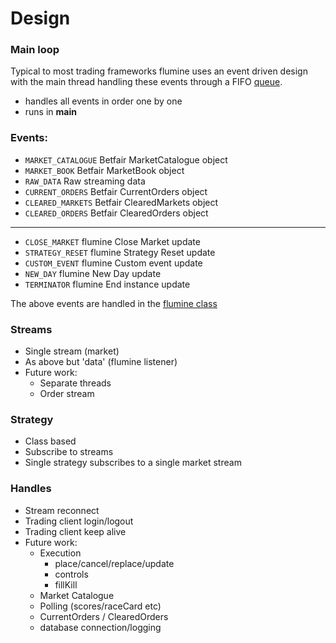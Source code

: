 # Design

### Main loop

Typical to most trading frameworks flumine uses an event driven design with the main thread handling these events through a FIFO [queue](https://docs.python.org/3/library/queue.html).

- handles all events in order one by one
- runs in __main__

### Events:

- `MARKET_CATALOGUE` Betfair MarketCatalogue object
- `MARKET_BOOK` Betfair MarketBook object
- `RAW_DATA` Raw streaming data
- `CURRENT_ORDERS` Betfair CurrentOrders object
- `CLEARED_MARKETS` Betfair ClearedMarkets object
- `CLEARED_ORDERS` Betfair ClearedOrders object

___

- `CLOSE_MARKET` flumine Close Market update
- `STRATEGY_RESET` flumine Strategy Reset update
- `CUSTOM_EVENT` flumine Custom event update
- `NEW_DAY` flumine New Day update
- `TERMINATOR` flumine End instance update

The above events are handled in the [flumine class]()

### Streams
- Single stream (market)
- As above but 'data' (flumine listener)
- Future work:
    - Separate threads
    - Order stream

### Strategy
- Class based
- Subscribe to streams
- Single strategy subscribes to a single market stream

### Handles
- Stream reconnect
- Trading client login/logout
- Trading client keep alive
- Future work:
    - Execution
        - place/cancel/replace/update
        - controls
        - fillKill
    - Market Catalogue
    - Polling (scores/raceCard etc)
    - CurrentOrders / ClearedOrders
    - database connection/logging
